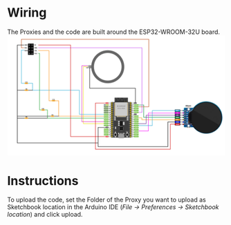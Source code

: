 # Wiring
The Proxies and the code are built around the ESP32-WROOM-32U board.
![Wiring Diagram](Wiring_Diagram.png "Wiring Diagram")
# Instructions
To upload the code, set the Folder of the Proxy you want to upload as Sketchbook location in the Arduino IDE (*File -> Preferences -> Sketchbook location*) and click upload.